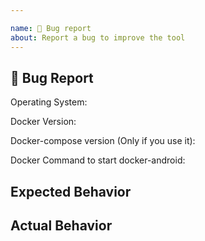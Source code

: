 ```yaml
---

name: 🐛 Bug report
about: Report a bug to improve the tool
---
```


## 🐛 Bug Report

Operating System: 
<!-- OSX Yosemite, Ubuntu 18.04, Windows 10 etc -->

Docker Version:  
<!-- 17.09.0-ce, 17.06.2-ce etc -->

Docker-compose version (Only if you use it):  
<!-- 1.16.1 etc -->

Docker Command to start docker-android:  
<!-- docker run ...  -->
  
## Expected Behavior
<!-- Explaination about expected behaviour goes here -->

## Actual Behavior
<!-- Explaination about actual behaviour goes here -->
